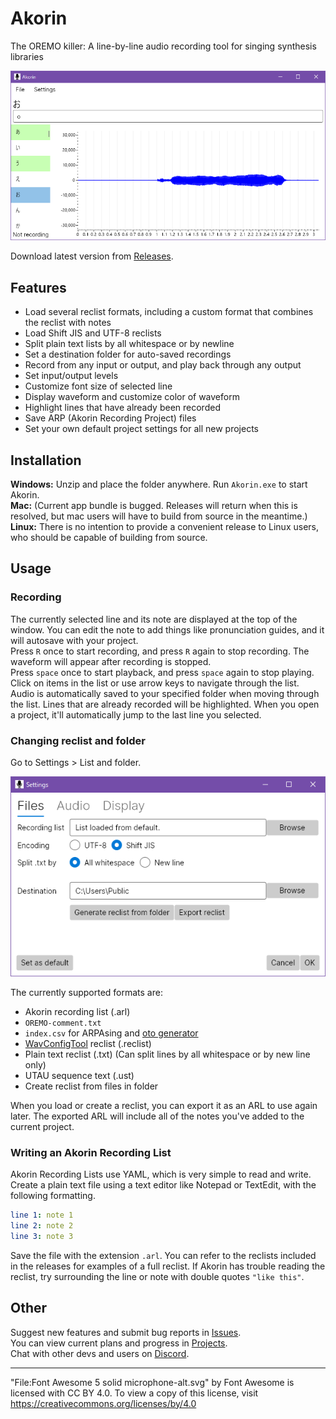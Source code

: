 # Akorin
The OREMO killer: A line-by-line audio recording tool for singing synthesis libraries

![Akorin screenshot](screenshot.png)

Download latest version from [Releases](https://github.com/adlez27/akorin/releases).

## Features
* Load several reclist formats, including a custom format that combines the reclist with notes
* Load Shift JIS and UTF-8 reclists
* Split plain text lists by all whitespace or by newline
* Set a destination folder for auto-saved recordings
* Record from any input or output, and play back through any output
* Set input/output levels
* Customize font size of selected line
* Display waveform and customize color of waveform
* Highlight lines that have already been recorded
* Save ARP (Akorin Recording Project) files
* Set your own default project settings for all new projects

## Installation
**Windows:** Unzip and place the folder anywhere. Run `Akorin.exe` to start Akorin.  
**Mac:** (Current app bundle is bugged. Releases will return when this is resolved, but mac users will have to build from source in the meantime.)  
**Linux:** There is no intention to provide a convenient release to Linux users, who should be capable of building from source.

## Usage
### Recording
The currently selected line and its note are displayed at the top of the window. You can edit the note to add things like pronunciation guides, and it will autosave with your project.  
Press `R` once to start recording, and press `R` again to stop recording. The waveform will appear after recording is stopped.  
Press `space` once to start playback, and press `space` again to stop playing.  
Click on items in the list or use arrow keys to navigate through the list. Audio is automatically saved to your specified folder when moving through the list. Lines that are already recorded will be highlighted. When you open a project, it'll automatically jump to the last line you selected.

### Changing reclist and folder
Go to Settings > List and folder.

![File settings screenshot](file-settings.png)

The currently supported formats are:
- Akorin recording list (.arl)
- `OREMO-comment.txt`
- `index.csv` for ARPAsing and [oto generator](https://github.com/adlez27/oto-generator)
- [WavConfigTool](https://github.com/HeidenBZR/WavConfigTool) reclist (.reclist)
- Plain text reclist (.txt) (Can split lines by all whitespace or by new line only)
- UTAU sequence text (.ust)
- Create reclist from files in folder

When you load or create a reclist, you can export it as an ARL to use again later. The exported ARL will include all of the notes you've added to the current project.

### Writing an Akorin Recording List
Akorin Recording Lists use YAML, which is very simple to read and write. Create a plain text file using a text editor like Notepad or TextEdit, with the following formatting.
```yaml
line 1: note 1
line 2: note 2
line 3: note 3
```
Save the file with the extension `.arl`. You can refer to the reclists included in the releases for examples of a full reclist. If Akorin has trouble reading the reclist, try surrounding the line or note with double quotes ``"like this"``.

## Other
Suggest new features and submit bug reports in [Issues](https://github.com/adlez27/akorin/issues).  
You can view current plans and progress in [Projects](https://github.com/adlez27/akorin/projects).  
Chat with other devs and users on [Discord](https://discord.gg/qZEPyhSqmf).

---
"File:Font Awesome 5 solid microphone-alt.svg" by Font Awesome is licensed with CC BY 4.0. To view a copy of this license, visit https://creativecommons.org/licenses/by/4.0

